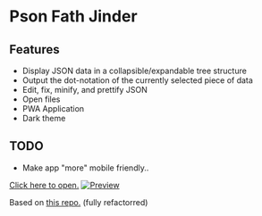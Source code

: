 # Pson Fath Jinder

## Features
- Display JSON data in a collapsible/expandable tree structure
- Output the dot-notation of the currently selected piece of data
- Edit, fix, minify, and prettify JSON
- Open files
- PWA Application
- Dark theme

## TODO
 - Make app "more" mobile friendly..

[Click here to open.](https://thearmagan.github.io/pson-fath-jinder)
[![Preview](https://i.imgur.com/HN7LYct.png)](https://thearmagan.github.io/pson-fath-jinder)

Based on [this repo.](https://github.com/joebeachjoebeach/json-path-finder) (fully refactorred)
